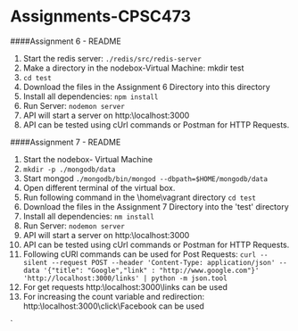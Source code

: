 # Assignments-CPSC473

####Assignment 6 - README
1. Start the redis server: `./redis/src/redis-server`
2. Make a directory in the nodebox-Virtual Machine: mkdir test
3. `cd test`
4. Download the files in the Assignment 6 Directory into this directory
5. Install all dependencies: `npm install`
6. Run Server: `nodemon server`
7. API will start a server on http:\\localhost:3000
8. API can be tested using cUrl commands or Postman for HTTP Requests.


####Assignment 7 - README
1. Start the nodebox- Virtual Machine
2. `mkdir -p ./mongodb/data`
3. Start mongod `./mongodb/bin/mongod --dbpath=$HOME/mongodb/data`
4. Open different terminal of the virtual box.
5. Run following command in the \home\vagrant directory  `cd test`
6. Download the files in the Assignment 7 Directory into the 'test' directory
7. Install all dependencies: `nm install`
8. Run Server: `nodemon server`
9. API will start a server on http:\\localhost:3000
10. API can be tested using cUrl commands or Postman for HTTP Requests.
11. Following cURl commands can be used for Post Requests:
  `curl --silent --request POST --header 'Content-Type: application/json' --data '{"title": "Google","link" : "http://www.google.com"}' 'http://localhost:3000/links' | python -m json.tool`
12. For get requests http:\\localhost:3000\links can be used
13. For increasing the count variable and redirection: http:\\localhost:3000\click\Facebook can be used
 
`

